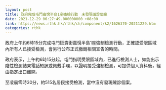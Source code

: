 ```yaml
---
layout: post
title: 政府完成屯門嘉悅半島1座強檢行動　未發現確診個案
date: 2021-12-29 06:27:49.000000000 +08:00
link: https://news.rthk.hk/rthk/ch/component/k2/1626370-20211229.htm
categories: rthk
---
```


政府上午約6時15分完成屯門恆貴街嘉悅半島1座強制檢測行動，正確認受限區域內所有人已接受檢測，會另行公布正式撤銷相關宣告的時間。

政府表示，上午約6時15分起，屯門指明受限區域內，已進行檢測人士，如能出示陰性檢測結果電話短訊或佩戴手環，以證明接受強制檢測，可提供個人資料後，經由指定出口離開。

至凌晨零時30分，約515名居民接受檢測，當中沒有發現確診個案。
